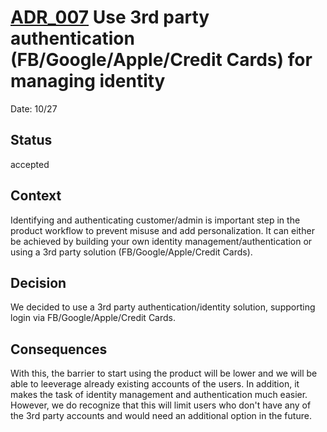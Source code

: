 # [ADR_007](../../README.md) Use 3rd party authentication (FB/Google/Apple/Credit Cards) for managing identity

Date: 10/27

## Status

accepted

## Context

Identifying and authenticating customer/admin is important step in the product workflow to prevent misuse and add personalization. It can either be achieved by building your own identity management/authentication or using a 3rd party solution (FB/Google/Apple/Credit Cards).

## Decision

We decided to use a 3rd party authentication/identity solution, supporting login via FB/Google/Apple/Credit Cards.

## Consequences

With this, the barrier to start using the product will be lower and we will be able to leeverage already existing accounts of the users. In addition, it makes the task of identity management and authentication much easier. However, we do recognize that this will limit users who don't have any of the 3rd party accounts and would need an additional option in the future.
